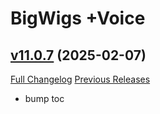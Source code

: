 # BigWigs +Voice

## [v11.0.7](https://github.com/BigWigsMods/BigWigs_Voice/tree/v11.0.7) (2025-02-07)
[Full Changelog](https://github.com/BigWigsMods/BigWigs_Voice/compare/v11.0.5...v11.0.7) [Previous Releases](https://github.com/BigWigsMods/BigWigs_Voice/releases)

- bump toc  

